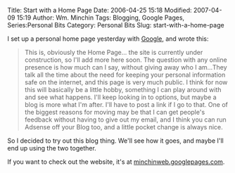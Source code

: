 Title: Start with a Home Page
Date: 2006-04-25 15:18
Modified: 2007-04-09 15:19
Author: Wm. Minchin
Tags: Blogging, Google Pages, Series:Personal Bits
Category: Personal Bits
Slug: start-with-a-home-page

I set up a personal home page yesterday with
[Google](http://pages.google.com), and wrote this:

> This is, obviously the Home Page... the site is currently under
> construction, so I'll add more here soon. The question with any online
> presence is how much can I say, without giving away who I am...They
> talk all the time about the need for keeping your personal information
> safe on the internet, and this page is very much public. I think for
> now this will basically be a little hobby, something I can play around
> with and see what happens. I'll keep looking in to options, but maybe
> a blog is more what I'm after. I'll have to post a link if I go to
> that. One of the biggest reasons for moving may be that I can get
> people's feedback without having to give out my email, and I think you
> can run Adsense off your Blog too, and a little pocket change is
> always nice.

So I decided to try out this blog thing. We'll see how it goes, and
maybe I'll end up using the two together.

If you want to check out the website, it's at
[minchinweb.googlepages.com](http://minchinweb.googlepages.com).
